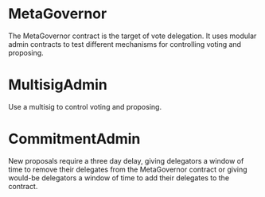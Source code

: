 # MetaGovernor
The MetaGovernor contract is the target of vote delegation. It uses modular admin contracts to test different mechanisms for controlling voting and proposing.

# MultisigAdmin
Use a multisig to control voting and proposing.

# CommitmentAdmin
New proposals require a three day delay, giving delegators a window of time to remove their delegates from the MetaGovernor contract or giving would-be delegators a window of time to add their delegates to the contract.
